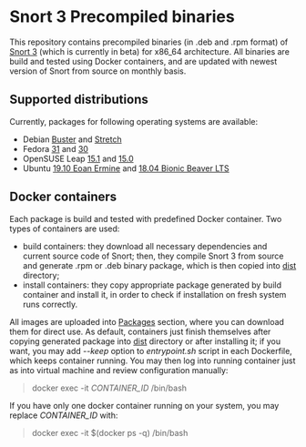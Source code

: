# Snort 3 Precompiled binaries

This repository contains precompiled binaries (in .deb and .rpm format) of [Snort 3](https://github.com/snort3/snort3) (which is currently in beta) for x86_64 architecture. All binaries are build and tested using Docker containers, and are updated with newest version of Snort from source on monthly basis. 

## Supported distributions
Currently, packages for following operating systems are available:
- Debian [Buster](https://github.com/ArturB/snort3-precompiled/releases/download/latest/snort3-0.1-1-debian-buster.deb) and [Stretch](https://github.com/ArturB/snort3-precompiled/releases/download/latest/snort3-0.1-1-debian-stretch.deb)
- Fedora [31](https://github.com/ArturB/snort3-precompiled/releases/download/latest/snort3-0.1-1.fc31.x86_64.rpm) and [30](https://github.com/ArturB/snort3-precompiled/releases/download/latest/snort3-0.1-1.fc30.x86_64.rpm)
- OpenSUSE Leap [15.1](https://github.com/ArturB/snort3-precompiled/releases/download/latest/snort3-0.1-1.x86_64-leap-15.1.rpm) and [15.0](https://github.com/ArturB/snort3-precompiled/releases/download/latest/snort3-0.1-1.x86_64-leap-15.0.rpm)
- Ubuntu [19.10 Eoan Ermine](https://github.com/ArturB/snort3-precompiled/releases/download/latest/snort3-0.1-1-ubuntu-19.10.deb) and [18.04 Bionic Beaver LTS](https://github.com/ArturB/snort3-precompiled/releases/download/latest/snort3-0.1-1-ubuntu-18.04.deb)

## Docker containers
Each package is build and tested with predefined Docker container. Two types of containers are used:
- build containers: they download all necessary dependencies and current source code of Snort; then, they compile Snort 3 from source and generate .rpm or .deb binary package, which is then copied into [dist](https://github.com/ArturB/snort3-precompiled/tree/master/dist) directory;
- install containers: they copy appropriate package generated by build container and install it, in order to check if installation on fresh system runs correctly. 

All images are uploaded into [Packages](https://github.com/ArturB/snort3-precompiled/packages) section, where you can download them for direct use. As default, containers just finish themselves after copying generated package into [dist](https://github.com/ArturB/snort3-precompiled/tree/master/dist) directory or after installing it; if you want, you may add *--keep* option to *entrypoint.sh* script in each Dockerfile, which keeps container running. You may then log into running container just as into virtual machine and review configuration manually:
> docker exec -it *CONTAINER_ID* /bin/bash

If you have only one docker container running on your system, you may replace *CONTAINER_ID* with:
> docker exec -it $(docker ps -q) /bin/bash
